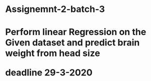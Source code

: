 
<h1>  Assignemnt-2-batch-3<h1>
  Perform linear Regression on the Given dataset and predict brain weight from head size
  
 
  
  <b1>deadline 29-3-2020<b1>
